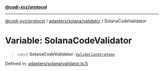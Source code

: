 [**@codi-xyz/protocol**](../../../../README.md)

***

[@codi-xyz/protocol](../../../../modules.md) / [adapters/solana/validator](../README.md) / SolanaCodeValidator

# Variable: SolanaCodeValidator

> `const` **SolanaCodeValidator**: [`ValidationStrategy`](../../../../validator/interfaces/ValidationStrategy.md)

Defined in: [adapters/solana/validator.ts:5](https://github.com/codi-xyz/protocol/blob/61f4e6c7b65c0d9d7ab439e1cd6f938b1016009d/src/adapters/solana/validator.ts#L5)
